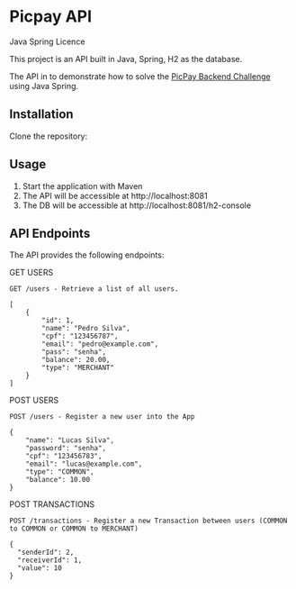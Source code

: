 # Picpay API

Java Spring Licence

This project is an API built in Java, Spring, H2 as the database.

The API in to demonstrate how to solve the [PicPay Backend Challenge](https://github.com/PicPay/picpay-desafio-backend) using Java Spring.

Installation
---
Clone the repository:

Usage
---
1. Start the application with Maven
2. The API will be accessible at http://localhost:8081
3. The DB will be accessible at http://localhost:8081/h2-console

API Endpoints
---
The API provides the following endpoints:

GET USERS
```
GET /users - Retrieve a list of all users.
```
```
[
    {
        "id": 1,
        "name": "Pedro Silva",
        "cpf": "123456787",
        "email": "pedro@example.com",
        "pass": "senha",
        "balance": 20.00,
        "type": "MERCHANT"
    }
]
```
POST USERS
```
POST /users - Register a new user into the App
```
```
{
    "name": "Lucas Silva",
    "password": "senha",
    "cpf": "123456783",
    "email": "lucas@example.com",
    "type": "COMMON",
    "balance": 10.00
}
```
POST TRANSACTIONS
```
POST /transactions - Register a new Transaction between users (COMMON to COMMON or COMMON to MERCHANT)
```
```
{
  "senderId": 2,
  "receiverId": 1,
  "value": 10
}
```
